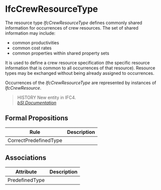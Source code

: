 IfcCrewResourceType
===================
The resource type _IfcCrewResourceType_ defines commonly shared information
for occurrences of crew resources. The set of shared information may include:  
  
* common productivities  
* common cost rates  
* common properties within shared property sets  
  
It is used to define a crew resource specification (the specific resource
information that is common to all occurrences of that resource). Resource
types may be exchanged without being already assigned to occurrences.  
  
Occurrences of the _IfcCrewResourceType_ are represented by instances of
_IfcCrewResource_.  
  
> HISTORY  New entity in IFC4.  
[ _bSI
Documentation_](https://standards.buildingsmart.org/IFC/DEV/IFC4_2/FINAL/HTML/schema/ifcconstructionmgmtdomain/lexical/ifccrewresourcetype.htm)


Formal Propositions
-------------------
| Rule                  | Description   |
|-----------------------|---------------|
| CorrectPredefinedType |               |

Associations
------------
| Attribute      | Description   |
|----------------|---------------|
| PredefinedType |               |

